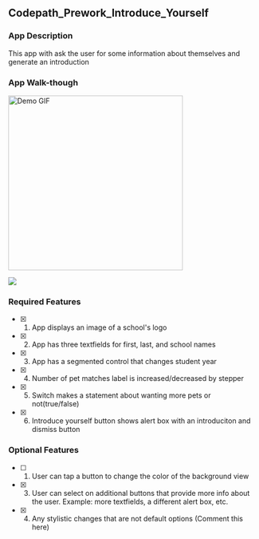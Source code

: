 ## Codepath_Prework_Introduce_Yourself

### App Description

This app with ask the user for some information about themselves and generate an introduction

### App Walk-though

<img src="https://i.imgur.com/83ZfHUT.gif" width=350 alt="Demo GIF"><br>

![](https://i.imgur.com/83ZfHUT.gif) 


### Required Features

- [x] 1. App displays an image of a school's logo
- [x] 2. App has three textfields for first, last, and school names
- [x] 3. App has a segmented control that changes student year
- [x] 4. Number of pet matches label is increased/decreased by stepper
- [x] 5. Switch makes a statement about wanting more pets or not(true/false) 
- [x] 6. Introduce yourself button shows alert box with an introduciton and dismiss button

### Optional Features

- [ ] 1. User can tap a button to change the color of the background view
- [x] 3. User can select on additional buttons that provide more info about the user. Example: more textfields, a different alert box, etc.
- [x] 4. Any stylistic changes that are not default options (Comment this here)
